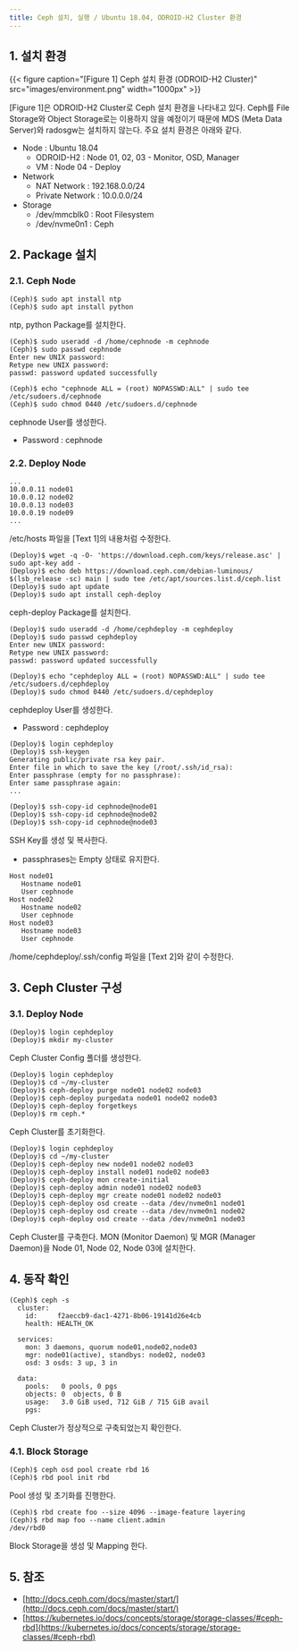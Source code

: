 ```yaml
---
title: Ceph 설치, 실행 / Ubuntu 18.04, ODROID-H2 Cluster 환경
---
```


## 1. 설치 환경

{{< figure caption="[Figure 1] Ceph 설치 환경 (ODROID-H2 Cluster)" src="images/environment.png" width="1000px" >}}

[Figure 1]은 ODROID-H2 Cluster로 Ceph 설치 환경을 나타내고 있다. Ceph를 File Storage와 Object Storage로는 이용하지 않을 예정이기 때문에 MDS (Meta Data Server)와 radosgw는 설치하지 않는다. 주요 설치 환경은 아래와 같다.

* Node : Ubuntu 18.04
  * ODROID-H2 : Node 01, 02, 03 - Monitor, OSD, Manager
  * VM : Node 04 - Deploy
* Network
  * NAT Network : 192.168.0.0/24
  * Private Network : 10.0.0.0/24
* Storage
  * /dev/mmcblk0 : Root Filesystem
  * /dev/nvme0n1 : Ceph

## 2. Package 설치

### 2.1. Ceph Node

```shell
(Ceph)$ sudo apt install ntp
(Ceph)$ sudo apt install python
```

ntp, python Package를 설치한다.

```shell
(Ceph)$ sudo useradd -d /home/cephnode -m cephnode
(Ceph)$ sudo passwd cephnode
Enter new UNIX password:
Retype new UNIX password:
passwd: password updated successfully

(Ceph)$ echo "cephnode ALL = (root) NOPASSWD:ALL" | sudo tee /etc/sudoers.d/cephnode
(Ceph)$ sudo chmod 0440 /etc/sudoers.d/cephnode
```

cephnode User를 생성한다.
* Password : cephnode

### 2.2. Deploy Node

```text {caption="[Text 1] Deploy Node - /etc/hosts"}
...
10.0.0.11 node01
10.0.0.12 node02
10.0.0.13 node03
10.0.0.19 node09
...
```

/etc/hosts 파일을 [Text 1]의 내용처럼 수정한다.

```shell
(Deploy)$ wget -q -O- 'https://download.ceph.com/keys/release.asc' | sudo apt-key add -
(Deploy)$ echo deb https://download.ceph.com/debian-luminous/ $(lsb_release -sc) main | sudo tee /etc/apt/sources.list.d/ceph.list
(Deploy)$ sudo apt update
(Deploy)$ sudo apt install ceph-deploy
```

ceph-deploy Package를 설치한다.

```shell
(Deploy)$ sudo useradd -d /home/cephdeploy -m cephdeploy
(Deploy)$ sudo passwd cephdeploy
Enter new UNIX password:
Retype new UNIX password:
passwd: password updated successfully

(Deploy)$ echo "cephdeploy ALL = (root) NOPASSWD:ALL" | sudo tee /etc/sudoers.d/cephdeploy
(Deploy)$ sudo chmod 0440 /etc/sudoers.d/cephdeploy
```

cephdeploy User를 생성한다.
* Password : cephdeploy

```shell
(Deploy)$ login cephdeploy
(Deploy)$ ssh-keygen
Generating public/private rsa key pair.
Enter file in which to save the key (/root/.ssh/id_rsa):
Enter passphrase (empty for no passphrase):
Enter same passphrase again:
...

(Deploy)$ ssh-copy-id cephnode@node01
(Deploy)$ ssh-copy-id cephnode@node02
(Deploy)$ ssh-copy-id cephnode@node03
```

SSH Key를 생성 및 복사한다.
* passphrases는 Empty 상태로 유지한다.

```text {caption="[Text 2] Deploy Node - /home/cephdeploy/.ssh/config"}
Host node01
   Hostname node01
   User cephnode
Host node02
   Hostname node02
   User cephnode
Host node03
   Hostname node03
   User cephnode
```

/home/cephdeploy/.ssh/config 파일을 [Text 2]와 같이 수정한다.

## 3. Ceph Cluster 구성

### 3.1. Deploy Node

```shell
(Deploy)$ login cephdeploy
(Deploy)$ mkdir my-cluster
```

Ceph Cluster Config 폴더를 생성한다.

```shell
(Deploy)$ login cephdeploy
(Deploy)$ cd ~/my-cluster
(Deploy)$ ceph-deploy purge node01 node02 node03
(Deploy)$ ceph-deploy purgedata node01 node02 node03
(Deploy)$ ceph-deploy forgetkeys
(Deploy)$ rm ceph.*
```

Ceph Cluster를 초기화한다.

```shell
(Deploy)$ login cephdeploy
(Deploy)$ cd ~/my-cluster
(Deploy)$ ceph-deploy new node01 node02 node03
(Deploy)$ ceph-deploy install node01 node02 node03
(Deploy)$ ceph-deploy mon create-initial
(Deploy)$ ceph-deploy admin node01 node02 node03
(Deploy)$ ceph-deploy mgr create node01 node02 node03
(Deploy)$ ceph-deploy osd create --data /dev/nvme0n1 node01
(Deploy)$ ceph-deploy osd create --data /dev/nvme0n1 node02
(Deploy)$ ceph-deploy osd create --data /dev/nvme0n1 node03
```

Ceph Cluster를 구축한다. MON (Monitor Daemon) 및 MGR (Manager Daemon)을 Node 01, Node 02, Node 03에 설치한다.

## 4. 동작 확인

```shell
(Ceph)$ ceph -s
  cluster:
    id:     f2aeccb9-dac1-4271-8b06-19141d26e4cb
    health: HEALTH_OK

  services:
    mon: 3 daemons, quorum node01,node02,node03
    mgr: node01(active), standbys: node02, node03
    osd: 3 osds: 3 up, 3 in

  data:
    pools:   0 pools, 0 pgs
    objects: 0  objects, 0 B
    usage:   3.0 GiB used, 712 GiB / 715 GiB avail
    pgs:  
```

Ceph Cluster가 정상적으로 구축되었는지 확인한다.

### 4.1. Block Storage

```shell
(Ceph)$ ceph osd pool create rbd 16
(Ceph)$ rbd pool init rbd
```

Pool 생성 및 초기화를 진행한다.

```shell
(Ceph)$ rbd create foo --size 4096 --image-feature layering
(Ceph)$ rbd map foo --name client.admin
/dev/rbd0
```

Block Storage을 생성 및 Mapping 한다.

## 5. 참조

* [http://docs.ceph.com/docs/master/start/](http://docs.ceph.com/docs/master/start/)
* [https://kubernetes.io/docs/concepts/storage/storage-classes/#ceph-rbd](https://kubernetes.io/docs/concepts/storage/storage-classes/#ceph-rbd)